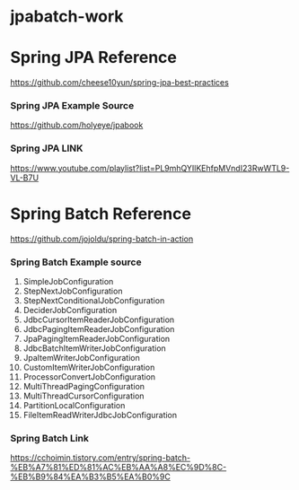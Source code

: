 # jpabatch-work

# Spring JPA Reference
https://github.com/cheese10yun/spring-jpa-best-practices

### Spring JPA Example Source
https://github.com/holyeye/jpabook

### Spring JPA LINK
https://www.youtube.com/playlist?list=PL9mhQYIlKEhfpMVndI23RwWTL9-VL-B7U


# Spring Batch Reference 
https://github.com/jojoldu/spring-batch-in-action

### Spring Batch Example source
1. SimpleJobConfiguration
2. StepNextJobConfiguration
3. StepNextConditionalJobConfiguration
4. DeciderJobConfiguration
5. JdbcCursorItemReaderJobConfiguration
6. JdbcPagingItemReaderJobConfiguration
7. JpaPagingItemReaderJobConfiguration
8. JdbcBatchItemWriterJobConfiguration
9. JpaItemWriterJobConfiguration
10. CustomItemWriterJobConfiguration
11. ProcessorConvertJobConfiguration
12. MultiThreadPagingConfiguration
13. MultiThreadCursorConfiguration
14. PartitionLocalConfiguration
15. FileItemReadWriterJdbcJobConfiguration

### Spring Batch Link
https://cchoimin.tistory.com/entry/spring-batch-%EB%A7%81%ED%81%AC%EB%AA%A8%EC%9D%8C-%EB%B9%84%EA%B3%B5%EA%B0%9C
